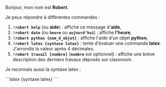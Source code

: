 Bonjour, mon nom est **Robert**.

Je peux répondre à différentes commandes :

1. **`!robert help`** (ou **aide**) : affiche ce message d'**aide**,
2. **`!robert date`** (ou **`heure`** ou **`aujourd'hui`**) : affiche **l'heure**,
3. **`!robert python {nom_d_objet}`** : affiche l'aide d'un objet **python**,
4. **`!robert latex {syntaxe latex}`** : tente d'évaluer une commande **latex**. J'arrondis la valeur après 4 décimales.
5. **`!robert travail [nombre]`** (**`nombre`** est optionnel) : affiche une brève description des derniers travaux déposés sur classroom.

Je reconnais aussi la syntaxe latex :

\`\`\`_latex_
{syntaxe latex}
\`\`\`
